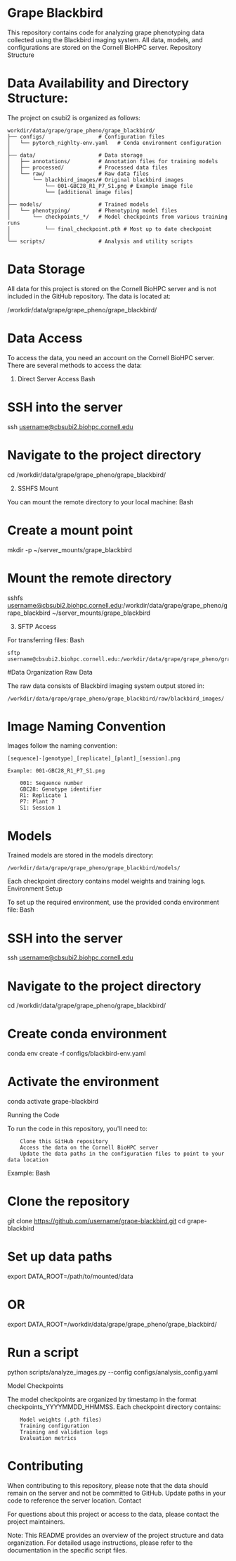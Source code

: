 # Grape Blackbird

This repository contains code for analyzing grape phenotyping data collected using the Blackbird imaging system. All data, models, and configurations are stored on the Cornell BioHPC server.
Repository Structure

# Data Availability and Directory Structure:
The project on csubi2 is organized as follows:

```
workdir/data/grape/grape_pheno/grape_blackbird/
├── configs/                 # Configuration files
│   └── pytorch_nighlty-env.yaml   # Conda environment configuration
│
├── data/                    # Data storage
│   ├── annotations/         # Annotation files for training models
│   ├── processed/           # Processed data files
│   └── raw/                 # Raw data files
│       └── blackbird_images/# Original blackbird images
│           └── 001-GBC28_R1_P7_S1.png # Example image file
│           └── [additional image files]
│
├── models/                  # Trained models
│   └── phenotyping/         # Phenotyping model files
│       └── checkpoints_*/   # Model checkpoints from various training runs
│           └── final_checkpoint.pth # Most up to date checkpoint
│
└── scripts/                 # Analysis and utility scripts
```

# Data Storage

All data for this project is stored on the Cornell BioHPC server and is not included in the GitHub repository. The data is located at:

/workdir/data/grape/grape_pheno/grape_blackbird/

# Data Access

To access the data, you need an account on the Cornell BioHPC server. There are several methods to access the data:
1. Direct Server Access
Bash

# SSH into the server
ssh username@cbsubi2.biohpc.cornell.edu

# Navigate to the project directory
cd /workdir/data/grape/grape_pheno/grape_blackbird/

2. SSHFS Mount

You can mount the remote directory to your local machine:
Bash

# Create a mount point
mkdir -p ~/server_mounts/grape_blackbird

# Mount the remote directory
sshfs username@cbsubi2.biohpc.cornell.edu:/workdir/data/grape/grape_pheno/grape_blackbird ~/server_mounts/grape_blackbird

3. SFTP Access

For transferring files:
Bash

```
sftp username@cbsubi2.biohpc.cornell.edu:/workdir/data/grape/grape_pheno/grape_blackbird
```

#Data Organization
Raw Data

The raw data consists of Blackbird imaging system output stored in:

```
/workdir/data/grape/grape_pheno/grape_blackbird/raw/blackbird_images/
```

# Image Naming Convention

Images follow the naming convention:

```
[sequence]-[genotype]_[replicate]_[plant]_[session].png

Example: 001-GBC28_R1_P7_S1.png

    001: Sequence number
    GBC28: Genotype identifier
    R1: Replicate 1
    P7: Plant 7
    S1: Session 1
```

# Models

Trained models are stored in the models directory:

```
/workdir/data/grape/grape_pheno/grape_blackbird/models/
```

Each checkpoint directory contains model weights and training logs.
Environment Setup

To set up the required environment, use the provided conda environment file:
Bash

# SSH into the server
ssh username@cbsubi2.biohpc.cornell.edu

# Navigate to the project directory
cd /workdir/data/grape/grape_pheno/grape_blackbird/

# Create conda environment
conda env create -f configs/blackbird-env.yaml

# Activate the environment
conda activate grape-blackbird

Running the Code

To run the code in this repository, you'll need to:
```
    Clone this GitHub repository
    Access the data on the Cornell BioHPC server
    Update the data paths in the configuration files to point to your data location
```

Example:
Bash

# Clone the repository
git clone https://github.com/username/grape-blackbird.git
cd grape-blackbird

# Set up data paths
export DATA_ROOT=/path/to/mounted/data
# OR
export DATA_ROOT=/workdir/data/grape/grape_pheno/grape_blackbird/

# Run a script
python scripts/analyze_images.py --config configs/analysis_config.yaml

Model Checkpoints

The model checkpoints are organized by timestamp in the format checkpoints_YYYYMMDD_HHMMSS. Each checkpoint directory contains:

```
    Model weights (.pth files)
    Training configuration
    Training and validation logs
    Evaluation metrics
```

# Contributing

When contributing to this repository, please note that the data should remain on the server and not be committed to GitHub. Update paths in your code to reference the server location.
Contact

For questions about this project or access to the data, please contact the project maintainers.

Note: This README provides an overview of the project structure and data organization. For detailed usage instructions, please refer to the documentation in the specific script files.
